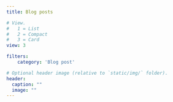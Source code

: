 ```yaml
---
title: Blog posts

# View.
#   1 = List
#   2 = Compact
#   3 = Card
view: 3

filters:
    category: 'Blog post'

# Optional header image (relative to `static/img/` folder).
header:
  caption: ""
  image: ""
---
```

